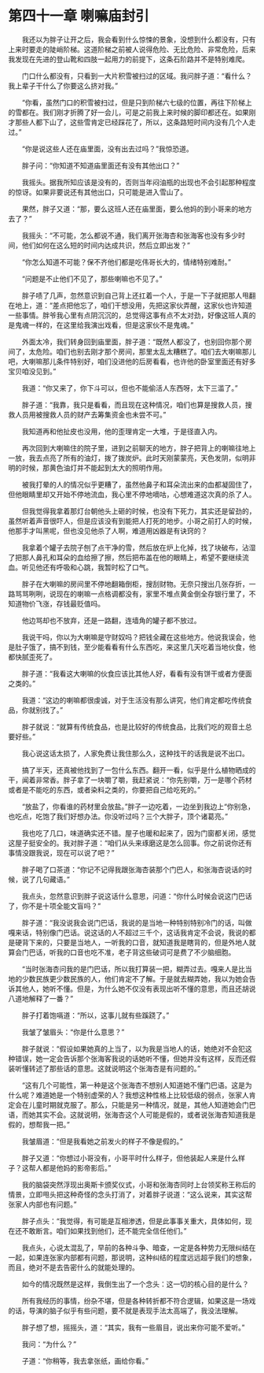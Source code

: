# 第四十一章 喇嘛庙封引


　　我还以为胖子让开之后，我会看到什么惊悚的景象，没想到什么都没有，只有上来时要走的陡峭阶梯。这道阶梯之前被人说得危险、无比危险、非常危险，后来我发现在先进的登山靴和四肢一起用力的前提下，这条石阶路并不是特别难爬。

　　门口什么都没有，只看到一大片积雪被扫过的区域。我问胖子道：“看什么？我上辈子干什么了你要这么挤对我。”

　　“你看，虽然门口的积雪被扫过，但是只到阶梯六七级的位置，再往下阶梯上的雪都在。我们刚才折腾了好一会儿，可是之前我上来时候的脚印都还在。如果刚才那些人都下山了，这些雪肯定已经踩花了，所以，这条路短时间内没有几个人走过。”

　　“你是说这些人还在庙里面，没有出去过吗？”我惊恐道。

　　胖子问：“你知道不知道庙里面还有没有其他出口？”

　　我摇头。据我所知应该是没有的，否则当年闷油瓶的出现也不会引起那种程度的惊讶。如果非要说还有其他出口，只可能是进入雪山了。

　　果然，胖子又道：“那，要么这班人还在庙里面，要么他妈的到小哥来的地方去了？”

　　我摇头：“不可能，怎么都说不通，我们离开张海杏和张海客也没有多少时间，他们如何在这么短的时间内达成共识，然后立即出发？”

　　“你怎么知道不可能？保不齐他们都是吃伟哥长大的，情绪特别难耐。”

　　“问题是不止他们不见了，那些喇嘛也不见了。”

　　胖子啧了几声，忽然意识到自己背上还扛着一个人，于是一下子就把那人甩翻在地上，道：“差点把他忘了，咱们干想没用，先把这家伙弄醒，这家伙也许知道一些事情。胖爷我心里有点阴沉沉的，总觉得这事有点不太对劲，好像这班人真的是鬼魂一样的，在这里给我演出戏看，但是这家伙不是鬼魂。”

　　外面太冷，我们转身回到庙里面，胖子道：“既然人都没了，也别回你那个房间了，太危险。咱们也别去刚才那个房间，那里太乱太糟糕了。咱们去大喇嘛那儿吧，大喇嘛那儿条件特别好，咱们没进他的后房看看，也许他的卧室里面还有好多宝贝咱没见到。”

　　我道：“你又来了，你下斗可以，但也不能偷活人东西呀，太下三滥了。”

　　胖子道：“我靠，我只是看看，而且现在这种情况，咱们也算是搜救人员，搜救人员用被搜救人员的财产去筹集资金也未尝不可。”

　　我知道再和他扯皮也没用，他的歪理肯定一大堆，于是径直入内。

　　再次回到大喇嘛住的院子里，进到之前聊天的地方，胖子把背上的喇嘛往地上一放，我去点亮了所有的油灯，拨了拨炭炉。此时天刚蒙蒙亮，天色发阴，似明非明的时候，那黄色油灯并不能起到太大的照明作用。

　　被我打晕的人的情况似乎更糟了，虽然他鼻子和耳朵流出来的血都凝固住了，但他眼睛里却又开始不停地流血，我心里不停地嘀咕，心想难道这次真的杀了人。

　　但我觉得我拿着那灯台朝他头上砸的时候，也没有下死力，其实还是留劲的，虽然听着声音很吓人，但是应该没有到能把人打死的地步。小哥之前打人的时候，他那手才叫黑呢，但也没见他杀了人啊，难道用凶器是有诀窍的？

　　我拿着个罐子去院子刨了点干净的雪，然后放在炉上化掉，找了块破布，沾湿了把那人鼻孔和耳朵的血给擦了擦，然后把布盖在他的眼睛上，希望不要继续流血。听见他还有呼吸和心跳，我暂时松了口气。

　　胖子在大喇嘛的房间里不停地翻箱倒柜，搜刮财物。无奈只搜出几张存折，一路骂骂咧咧，说现在的喇嘛一点格调都没有，家里不堆点黄金倒全存银行里了，不知道物价飞涨，存钱最贬值吗。

　　他边骂却也不放弃，还是一路翻，连墙角的罐子都不放过。

　　我说干吗，你以为大喇嘛是守财奴吗？把钱全藏在这些地方。他说我误会，他是肚子饿了，搞不到钱，至少能看看有什么东西吃，来这里几天吃着当地伙食，他都快腻歪死了。

　　胖子道：“我看这大喇嘛的伙食应该比其他人好，看看有没有饼干或者方便面之类的。”

　　我道：“这边的喇嘛都很虔诚，对于生活没有那么讲究，他们肯定都吃传统食品，你就别找了。”

　　胖子就说：“就算有传统食品，也是比较好的传统食品，比我们吃的观音土总要好些。”

　　我心说这话太损了，人家免费让我住那么久，这种找干的话我是说不出口。

　　搞了半天，还真被他找到了一包什么东西。翻开一看，似乎是什么植物晒成的干，闻着非常香。胖子拿了一块嚼了嚼，我赶紧说：“你先别嚼，万一是哪个药材或者是不能吃的东西，或者染料之类的，你要把自己给吃死的。”

　　“放盐了，你看谁的药材里会放盐。”胖子一边吃着，一边坐到我边上“你别急，也吃点，吃饱了我们好想办法。你没听过吗？三个大胖子，顶个诸葛亮。”

　　我也吃了几口，味道确实还不错。屋子也暖和起来了，因为门窗都关闭，感觉这屋子挺安全的。我对胖子道：“咱们从头来琢磨这是怎么回事。你之前说你还有事情没跟我说，现在可以说了吧？”

　　胖子喝了口茶道：“你记不记得我跟张海杏装那个门巴人，和张海杏说话的时候，说了几句藏语。”

　　我点头，忽然意识到胖子说这话什么意思，问道：“你什么时候会说这门巴话了，你不是十项全能文盲吗？”

　　胖子道：“我没说我会说门巴话，我说的是当地一种特别特别冷门的话，叫做嘎来话，特别像门巴话。说这话的人不超过三千个，这话我肯定不会说，我说的都是硬背下来的，只要是当地人，一听我的口音，就知道我是瞎背的，但是外地人就算会门巴话，听我的口音也吃不准，老子背这些破词可是费了不少脑细胞。

　　“当时张海杏问我的是门巴话，所以我打算装一把，糊弄过去。嘎来人是比当地的少数民族更少数民族的人，他们肯定不了解。于是就去糊弄她，我以为她会告诉其他人，她听不懂。但是，为什么她不仅没有表现出听不懂的意思，而且还胡说八道地解释了一番？”

　　胖子打着饱嗝道：“所以，这事儿就有些蹊跷了。”

　　我皱了皱眉头：“你是什么意思？”

　　胖子就说：“假设如果她真的上当了，以为我是当地人的话，她绝对不会犯这种错误，她一定会告诉那个张海客我说的话她听不懂，但她并没有这样，反而还假装听懂转述了那些话的意思。这就说明这个张海杏是有问题的。”

　　“这有几个可能性，第一种是这个张海杏不想别人知道她不懂门巴语。这是为什么呢？难道她是一个特别虚荣的人？我想这种性格上比较低级的弱点，张家人肯定会在儿童时期就克服了。那么，只能是另一种情况，就是，其他人知道她会门巴语，而她其实不会。这就说明，张海杏这个人可能是假的，或者说张海杏知道我是假的，想帮我一把。”

　　我皱眉道：“但是我看她之前发火的样子不像是假的。”

　　胖子又道：“你想过小哥没有，小哥平时什么样子，但他装起人来是什么样子？这帮人都是他妈的影帝影后。”

　　我的脑袋突然浮现出奥斯卡颁奖仪式，小哥和张海杏同时上台领奖称王称后的情景，立即甩头把这种奇怪的念头打消了，对着胖子说道：“这么说来，其实这帮张家人内部也有问题。”

　　胖子点头：“我觉得，有可能是互相渗透，但是此事事关重大，具体如何，现在还不敢断言。咱们如果找到他们，还不能完全信任他们。”

　　我点头，心说太混乱了，早前的各种斗争、暗查，一定是各种势力无限纠结在一起，如果连张家内部都有问题，那说明，这种纠结的程度远远超乎我们的想象，而且，绝对不是去告密什么的就能处理的。

　　如今的情况既然是这样，我倒生出了一个念头：这一切的核心目的是什么？

　　所有我经历的事情，纷杂不堪，但是各种转折都不符合逻辑，如果这是一场戏的话，导演的脑子似乎有些问题，要不就是表现手法太高端了，我没法理解。

　　胖子想了想，摇摇头，道：“其实，我有一些眉目，说出来你可能不爱听。”

　　我问：“为什么？”

　　子道：“你稍等，我去拿张纸，画给你看。”

